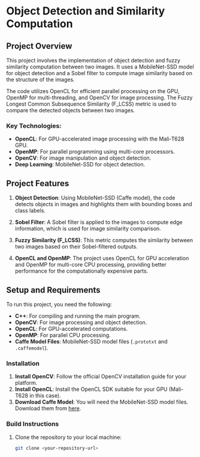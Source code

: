 # Object Detection and Similarity Computation

## Project Overview

This project involves the implementation of object detection and fuzzy similarity computation between two images. It uses a MobileNet-SSD model for object detection and a Sobel filter to compute image similarity based on the structure of the images.

The code utilizes OpenCL for efficient parallel processing on the GPU, OpenMP for multi-threading, and OpenCV for image processing. The Fuzzy Longest Common Subsequence Similarity (F_LCSS) metric is used to compare the detected objects between two images.

### Key Technologies:
- **OpenCL**: For GPU-accelerated image processing with the Mali-T628 GPU.
- **OpenMP**: For parallel programming using multi-core processors.
- **OpenCV**: For image manipulation and object detection.
- **Deep Learning**: MobileNet-SSD for object detection.

## Project Features

1. **Object Detection**: Using MobileNet-SSD (Caffe model), the code detects objects in images and highlights them with bounding boxes and class labels.
   
2. **Sobel Filter**: A Sobel filter is applied to the images to compute edge information, which is used for image similarity comparison.

3. **Fuzzy Similarity (F_LCSS)**: This metric computes the similarity between two images based on their Sobel-filtered outputs.

4. **OpenCL and OpenMP**: The project uses OpenCL for GPU acceleration and OpenMP for multi-core CPU processing, providing better performance for the computationally expensive parts.

## Setup and Requirements

To run this project, you need the following:

- **C++**: For compiling and running the main program.
- **OpenCV**: For image processing and object detection.
- **OpenCL**: For GPU-accelerated computations.
- **OpenMP**: For parallel CPU processing.
- **Caffe Model Files**: MobileNet-SSD model files (`.prototxt` and `.caffemodel`).

### Installation

1. **Install OpenCV**: Follow the official OpenCV installation guide for your platform.
2. **Install OpenCL**: Install the OpenCL SDK suitable for your GPU (Mali-T628 in this case).
3. **Download Caffe Model**: You will need the MobileNet-SSD model files. Download them from [here](https://github.com/chuanqi305/MobileNet-SSD).

### Build Instructions

1. Clone the repository to your local machine:

   ```bash
   git clone <your-repository-url>

